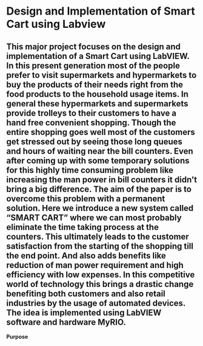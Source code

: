 # Design and Implementation of Smart Cart using Labview
This major project focuses on the design and implementation of a Smart Cart using LabVIEW.
In this present generation most of the people prefer to visit supermarkets and hypermarkets to buy the products of their needs right from the food products to the household usage items. In general these hypermarkets and supermarkets provide trolleys to their customers to have a hand free convenient shopping. Though the entire shopping goes well most of the customers get stressed out by seeing those long queues and hours of waiting near the bill counters. Even after coming up with some temporary solutions for this highly time consuming problem like increasing the man power in bill counters it didn’t bring a big difference. The aim of the paper is to overcome this problem with a permanent solution. Here we introduce a new system called **“SMART CART”** where we can most probably eliminate the time taking process at the counters. This ultimately leads to the customer satisfaction from the starting of the shopping till the end point. And also adds benefits like reduction of man power requirement and high efficiency with low expenses. In this competitive world of technology this brings a drastic change benefiting both customers and also retail industries by the usage of automated devices. The idea is implemented using **LabVIEW software** and **hardware MyRIO.** 
------
**Purpose**
